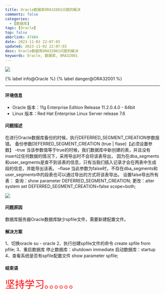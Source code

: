```yaml
---
title: Oracle数据库ORA32001问题的解决
comments: false
categories:
  - [数据库]
tags: [Oracle]
top: false
abbrlink: 47484
date: 2023-11-02 22:07:03
updated: 2023-11-02 22:07:03
desc: Oracle数据库ORA32001问题的解决
keywords: Oracle, 数据库, ORA32001
---
```



![](/images/article_oracle.jpeg)



{% label info@Oracle %} {% label danger@ORA32001 %}

<!--more-->
<hr />

#### 环境信息

- Oracle 版本：11g Enterprise Edition Release 11.2.0.4.0 - 64bit
- Linux 版本：Red Hat Enterprise Linux Server release 7.6

#### 问题描述

在进行Oracle数据库备份的时候，执行DEFERRED_SEGMENT_CREATION参数报错。
备份参数DEFERRED_SEGMENT_CREATION {true | flase}【必须设置参数】
–true 当该参数值等于true的时候，我们数据库中新创建的表，并且没有insert过任何数据的情况下，采用导出时不会将该表导出， 因为在dba_segments和user_segments是查不到该表的信息，只有当我们插入记录才会在两表中生成段的信息，并能导出该表。
–flase 当此参数为false时，不存在dba_segments和user_segments中的段表也可以通过导出的方式将该表导出。
设置false导出所有表：
查询：show parameter DEFERRED_SEGMENT_CREATION;
更改：alter system set DEFERRED_SEGMENT_CREATION=false scope=both;

![](3811698934174_.pic.jpg)

#### 问题原因
数据库服务器Oracle数据库缺少spfile文件，需要新建配置文件。

#### 解决方案
1、切换oracle
su - oracle
2、执行创建spfile文件的命令
create spfile from pfile;
3、重启数据库
停止数据库：shutdown immediate
启动数据库：startup
4、查看系统是否有spfile配置文件
show parameter spfile;

#### 结束语

<font size=6.5 color='red'>坚持学习。。。。。。</font>
